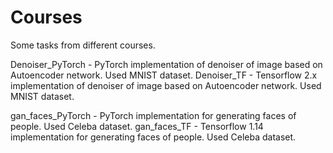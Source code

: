 # Courses
Some tasks from different courses.

Denoiser_PyTorch - PyTorch implementation of denoiser of image based on Autoencoder network. Used MNIST dataset. 
Denoiser_TF - Tensorflow 2.x implementation of denoiser of image based on Autoencoder network. Used MNIST dataset.

gan_faces_PyTorch - PyTorch implementation for generating faces of people. Used Celeba dataset.
gan_faces_TF - Tensorflow 1.14 implementation for generating faces of people. Used Celeba dataset.
